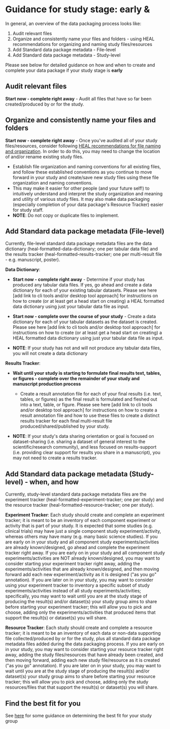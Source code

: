 # Guidance for study stage: early &  

In general, an overview of the data packaging process looks like: 

1. Audit relevant files
2. Organize and consistently name your files and folders - using HEAL recommendations for organizing and naming study files/resources
3. Add Standard data package metadata - File-level
4. Add Standard data package metadata - Study-level

Please see below for detailed guidance on how and when to create and complete your data package if your study stage is **early** 

## Audit relevant files 
**Start now - complete right away** - Audit all files that have so far been created/produced by or for the study. 

## Organize and consistently name your files and folders 
**Start now - complete right away** - Once you've audited all of your study files/resources, consider following [HEAL recommendations for file naming and organization](../terms/name.md). In order to do this, you may need to change the location of and/or rename existing study files.  

* Establish file organization and naming conventions for all existing files, and follow these established conventions as you continue to move forward in your study and create/save new study files using these file organization and naming conventions. 
* This may make it easier for other people (and your future self!) to intuitively understand and interpret the study organization and meaning and utility of various study files. It may also make data packaging (especially completion of your data package's Resource Tracker) easier for study staff.
* **NOTE**: Do not copy or duplicate files to implement. 

## Add Standard data package metadata (File-level) 
Currently, file-level standard data package metadata files are the data dictionary (heal-formatted-data-dictionary; one per tabular data file) and the results tracker (heal-formatted-results-tracker; one per multi-result file - e.g. manuscript, poster).

**Data Dictionary**: 

* **Start now - complete right away** - Determine if your study has produced any tabular data files. If yes, go ahead and create a data dictionary for each of your existing tabular datasets. Please see here [add link to cli tools and/or desktop tool approach] for instructions on how to create (or at least get a head start on creating) a HEAL formatted data dictionary using just your tabular data file as input.

* **Start now - complete over the course of your study** - Create a data dictionary for each of your tabular datasets as the dataset is created. Please see here [add link to cli tools and/or desktop tool approach] for instructions on how to create (or at least get a head start on creating) a HEAL formatted data dictionary using just your tabular data file as input.   

* **NOTE**: If your study has not and will not produce any tabular data files, you will not create a data dictionary 

**Results Tracker**:  

* **Wait until your study is starting to formulate final results text, tables, or figures - complete over the remainder of your study and manuscript production process**  

    * Create a result annotation file for each of your final results (i.e. text, tables, or figures) as the final result is formulated and fleshed out into a text, table, or figure. Please see here [add link to cli tools and/or desktop tool approach] for instructions on how to create a result annotation file and how to use these files to create a distinct results tracker for each final multi-result file produced/shared/published by your study. 
* **NOTE**: If your study's data sharing orientation or goal is focused on dataset-sharing (i.e. sharing a dataset of general interest to the scientific/research community), and less focused on results-support (i.e. providing clear support for results you share in a manuscript), you may not need to create a results tracker.

## Add Standard data package metadata (Study-level) - when, and how
Currently, study-level standard data package metadata files are the experiment tracker (heal-formatted-experiment-tracker; one per study) and the resource tracker (heal-formatted-resource-tracker; one per study).

**Experiment Tracker**: Each study should create and complete an experiment tracker; it is meant to be an inventory of each component experiment or activity that is part of your study. It is expected that some studies (e.g. clinical trials) may have just a single component study experiment/activity, whereas others may have many (e.g. many basic science studies). If you are early on in your study and all component study experiments/activities are already known/designed, go ahead and complete the experiment tracker right away. If you are early on in your study and all component study experiments/activities are NOT already known/designed, you may want to consider starting your experiment tracker right away, adding the experiments/activities that are already known/designed, and then moving forward add each new experiment/activity as it is designed ("as you go" annotation). If you are later on in your study, you may want to consider using your experiment tracker to inventory a specific subset of study experiments/activities instead of all study experiments/activities; specifically, you may want to wait until you are at the study stage of producing the result(s) and/or dataset(s) your study group aims to share before starting your experiment tracker; this will allow you to pick and choose, adding only the experiments/activities that produced items that support the result(s) or dataset(s) you will share.   

**Resource Tracker**: Each study should create and complete a resource tracker; it is meant to be an inventory of each data or non-data supporting file collected/produced by or for the study, plus all standard data package metadata files added during the data packaging process. If you are early on in your study, you may want to consider starting your resource tracker right away, adding the study files/resources that have already been created, and then moving forward, adding each new study file/resource as it is created ("as you go" annotation). If you are later on in your study, you may want to wait until you are at the study stage of producing the result(s) and/or dataset(s) your study group aims to share before starting your resource tracker; this will allow you to pick and choose, adding only the study resources/files that that support the result(s) or dataset(s) you will share. 

## Find the best fit for you
See [here](../guide/index.md) for some guidance on determining the best fit for your study group